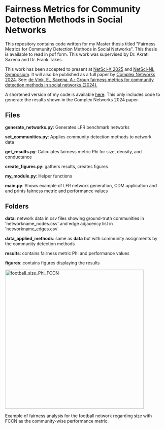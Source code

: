 # Fairness Metrics for Community Detection Methods in Social Networks

This repository contains code written for my Master thesis titled "Fairness Metrics for Community Detection Methods in Social Networks". This thesis is available to read in pdf form. This work was supervised by Dr. Akrati Saxena and Dr. Frank Takes.

This work has been accepted to present at [NetSci-X 2025](https://netscix2025.iiti.ac.in/) and [NetSci-NL Symposium](https://www.netsci.nl/netscinl-symposium/). It will also be published as a full paper by [Complex Networks 2024](https://complexnetworks.org/). See:
[de Vink, E., Saxena, A.: Group fairness metrics for community detection methods in social networks (2024).](https://arxiv.org/abs/2410.05487)

A shortened version of my code is available [here](https://github.com/elzedevink/fairness-metrics-community-detection/). This only includes code to generate the results shown in the Complex Networks 2024 paper.

## Files
**generate_networks.py**: Generates LFR benchmark networks

**set_communities.py**: Applies community detection methods to network data

**get_results.py**: Calculates fairness metric Phi for size, density, and conductance

**create_figures.py**: gathers results, creates figures

**my_module.py**: Helper functions

**main.py**: Shows example of LFR network generation, CDM application and and prints fairness metric and performance values

## Folders
**data**: network data in csv files showing ground-truth communities in 'networkname_nodes.csv' and edge adjacency list in 'networkname_edges.csv'

**data_applied_methods**: same as **data** but with community assignments by the community detection methods

**results**: contains fairness metric Phi and performance values

**figures**: contains figures displaying the results

<img src="https://github.com/user-attachments/assets/d6db00f6-027d-45e3-a223-bbeafc4bcae2" alt="football_size_Phi_FCCN" width="450">

Example of fairness analysis for the football network regarding size with FCCN as the community-wise performance metric.
